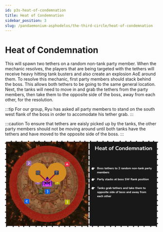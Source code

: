 ```yaml
---
id: p3s-heat-of-condemnation
title: Heat of Condemnation
sidebar_position: 3
slug: /pandaemonium-asphodelos/the-third-circle/heat-of-condemnation
---
```

# Heat of Condemnation
This will spawn two tethers on a random non-tank party member.  When the mechanic resolves, the players that are being targeted with the tethers will receive heavy hitting tank busters and also create an explosion AoE around them.  To resolve this mechanic, first party members should stack behind the boss.  This allows both tethers to be going to the same general location.  Next, the tanks will need to move in and grab the tethers from the party members, then take them to the opposite side of the boss, away from each other, for the resolution.

:::tip
For our group, Ryu has asked all party members to stand on the south west flank of the boss in order to accomodate his tether grab.
:::

:::caution
To ensure that tethers are eaisly picked up by the tanks, the other party members should not be moving around until both tanks have the tethers and have moved to the opposite side of the boss.
:::

![Heat of Condemnation](/img/pandaemonium-asphodelos/the-third-circle/heat-of-condemnation.webp)
